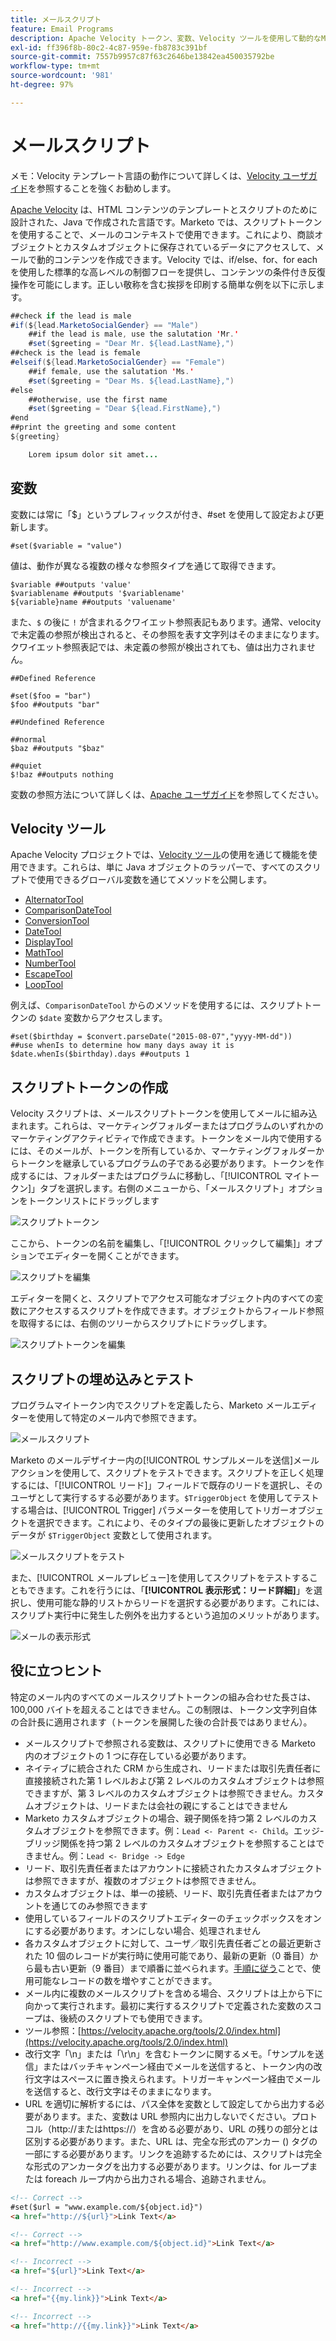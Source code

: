 ```yaml
---
title: メールスクリプト
feature: Email Programs
description: Apache Velocity トークン、変数、Velocity ツールを使用して動的なMarketo メールをスクリプト化し、サンプルとメールのプレビューを送信してテストする方法について説明します。
exl-id: ff396f8b-80c2-4c87-959e-fb8783c391bf
source-git-commit: 7557b9957c87f63c2646be13842ea450035792be
workflow-type: tm+mt
source-wordcount: '981'
ht-degree: 97%

---
```


# メールスクリプト

メモ：Velocity テンプレート言語の動作について詳しくは、[Velocity ユーザガイド](https://velocity.apache.org/engine/devel/user-guide.html)を参照することを強くお勧めします。

[Apache Velocity](https://velocity.apache.org/) は、HTML コンテンツのテンプレートとスクリプトのために設計された、Java で作成された言語です。Marketo では、スクリプトトークンを使用することで、メールのコンテキストで使用できます。これにより、商談オブジェクトとカスタムオブジェクトに保存されているデータにアクセスして、メールで動的コンテンツを作成できます。Velocity では、if/else、for、for each を使用した標準的な高レベルの制御フローを提供し、コンテンツの条件付き反復操作を可能にします。正しい敬称を含む挨拶を印刷する簡単な例を以下に示します。

```java
##check if the lead is male
#if(${lead.MarketoSocialGender} == "Male")
    ##if the lead is male, use the salutation 'Mr.'
    #set($greeting = "Dear Mr. ${lead.LastName},")
##check is the lead is female
#elseif(${lead.MarketoSocialGender} == "Female")
    ##if female, use the salutation 'Ms.'
    #set($greeting = "Dear Ms. ${lead.LastName},")
#else
    ##otherwise, use the first name
    #set($greeting = "Dear ${lead.FirstName},")
#end
##print the greeting and some content
${greeting}

    Lorem ipsum dolor sit amet...
```

## 変数

変数には常に「$」というプレフィックスが付き、#set を使用して設定および更新します。

```
#set($variable = "value")
```

値は、動作が異なる複数の様々な参照タイプを通じて取得できます。

```
$variable ##outputs 'value'
$variablename ##outputs '$variablename'
${variable}name ##outputs 'valuename'
```

また、`$` の後に `!` が含まれるクワイエット参照表記もあります。通常、velocity で未定義の参照が検出されると、その参照を表す文字列はそのままになります。クワイエット参照表記では、未定義の参照が検出されても、値は出力されません。

```
##Defined Reference

#set($foo = "bar")
$foo ##outputs "bar"

##Undefined Reference

##normal
$baz ##outputs "$baz"

##quiet
$!baz ##outputs nothing
```

変数の参照方法について詳しくは、[Apache ユーザガイド](https://velocity.apache.org/engine/devel/user-guide.html#formal-reference-notation)を参照してください。

## Velocity ツール

Apache Velocity プロジェクトでは、[Velocity ツール](https://velocity.apache.org/tools/devel/apidocs/overview-summary.html)の使用を通じて機能を使用できます。これらは、単に Java オブジェクトのラッパーで、すべてのスクリプトで使用できるグローバル変数を通じてメソッドを公開します。

- [AlternatorTool](https://velocity.apache.org/tools/devel/apidocs/org/apache/velocity/tools/generic/AlternatorTool.html)
- [ComparisonDateTool](https://velocity.apache.org/tools/devel/apidocs/org/apache/velocity/tools/generic/ComparisonDateTool.html)
- [ConversionTool](https://velocity.apache.org/tools/devel/apidocs/org/apache/velocity/tools/generic/ConversionTool.html)
- [DateTool](https://velocity.apache.org/tools/devel/apidocs/org/apache/velocity/tools/generic/DateTool.html)
- [DisplayTool](https://velocity.apache.org/tools/devel/apidocs/org/apache/velocity/tools/generic/DisplayTool.html)
- [MathTool](https://velocity.apache.org/tools/devel/apidocs/org/apache/velocity/tools/generic/MathTool.html)
- [NumberTool](https://velocity.apache.org/tools/devel/apidocs/org/apache/velocity/tools/generic/NumberTool.html)
- [EscapeTool](https://velocity.apache.org/tools/devel/apidocs/org/apache/velocity/tools/generic/EscapeTool.html)
- [LoopTool](https://velocity.apache.org/tools/devel/apidocs/org/apache/velocity/tools/generic/LoopTool.html)

例えば、`ComparisonDateTool` からのメソッドを使用するには、スクリプトトークンの `$date` 変数からアクセスします。

```
#set($birthday = $convert.parseDate("2015-08-07","yyyy-MM-dd"))
##use whenIs to determine how many days away it is
$date.whenIs($birthday).days ##outputs 1
```

## スクリプトトークンの作成

Velocity スクリプトは、メールスクリプトトークンを使用してメールに組み込まれます。これらは、マーケティングフォルダーまたはプログラムのいずれかのマーケティングアクティビティで作成できます。トークンをメール内で使用するには、そのメールが、トークンを所有しているか、マーケティングフォルダーからトークンを継承しているプログラムの子である必要があります。トークンを作成するには、フォルダーまたはプログラムに移動し、「[!UICONTROL マイトークン]」タブを選択します。右側のメニューから、「メールスクリプト」オプションをトークンリストにドラッグします

![スクリプトトークン](assets/script-token.png)

ここから、トークンの名前を編集し、「[!UICONTROL クリックして編集]」オプションでエディターを開くことができます。

![スクリプトを編集](assets/script-edit.png)

エディターを開くと、スクリプトでアクセス可能なオブジェクト内のすべての変数にアクセスするスクリプトを作成できます。オブジェクトからフィールド参照を取得するには、右側のツリーからスクリプトにドラッグします。

![スクリプトトークンを編集](assets/edit-script-token.png)

## スクリプトの埋め込みとテスト

プログラムマイトークン内でスクリプトを定義したら、Marketo メールエディターを使用して特定のメール内で参照できます。

![メールスクリプト](assets/email-script-marketo-email.png)

Marketo のメールデザイナー内の[!UICONTROL サンプルメールを送信]メールアクションを使用して、スクリプトをテストできます。スクリプトを正しく処理するには、「[!UICONTROL リード]」フィールドで既存のリードを選択し、そのユーザとして実行するする必要があります。`$TriggerObject` を使用してテストする場合は、[!UICONTROL Trigger] パラメーターを使用してトリガーオブジェクトを選択できます。これにより、そのタイプの最後に更新したオブジェクトのデータが `$TriggerObject` 変数として使用されます。

![メールスクリプトをテスト](assets/velocity-test.png)

また、[!UICONTROL メールプレビュー]を使用してスクリプトをテストすることもできます。これを行うには、「**[!UICONTROL 表示形式：リード詳細]**」を選択し、使用可能な静的リストからリードを選択する必要があります。これには、スクリプト実行中に発生した例外を出力するという追加のメリットがあります。

![メールの表示形式](assets/view-as.png)

## 役に立つヒント

特定のメール内のすべてのメールスクリプトトークンの組み合わせた長さは、100,000 バイトを超えることはできません。この制限は、トークン文字列自体の合計長に適用されます（トークンを展開した後の合計長ではありません）。

- メールスクリプトで参照される変数は、スクリプトに使用できる Marketo 内のオブジェクトの 1 つに存在している必要があります。
- ネイティブに統合された CRM から生成され、リードまたは取引先責任者に直接接続された第 1 レベルおよび第 2 レベルのカスタムオブジェクトは参照できますが、第 3 レベルのカスタムオブジェクトは参照できません。カスタムオブジェクトは、リードまたは会社の親にすることはできません
- Marketo カスタムオブジェクトの場合、親子関係を持つ第 2 レベルのカスタムオブジェクトを参照できます。例：`Lead <- Parent <- Child`。エッジ-ブリッジ関係を持つ第 2 レベルのカスタムオブジェクトを参照することはできません。例：`Lead <- Bridge -> Edge`
- リード、取引先責任者またはアカウントに接続されたカスタムオブジェクトは参照できますが、複数のオブジェクトは参照できません。
- カスタムオブジェクトは、単一の接続、リード、取引先責任者またはアカウントを通じてのみ参照できます
- 使用しているフィールドのスクリプトエディターのチェックボックスをオンにする必要があります。オンにしない場合、処理されません
- 各カスタムオブジェクトに対して、ユーザ／取引先責任者ごとの最近更新された 10 個のレコードが実行時に使用可能であり、最新の更新（0 番目）から最も古い更新（9 番目）まで順番に並べられます。[手順に従う](https://experienceleague.adobe.com/ja/docs/marketo/using/product-docs/administration/email-setup/change-custom-object-retrieval-limits-in-velocity-scripting)ことで、使用可能なレコードの数を増やすことができます。
- メール内に複数のメールスクリプトを含める場合、スクリプトは上から下に向かって実行されます。最初に実行するスクリプトで定義された変数のスコープは、後続のスクリプトでも使用できます。
- ツール参照：[https://velocity.apache.org/tools/2.0/index.html](https://velocity.apache.org/tools/2.0/index.html)
- 改行文字「\n」または「\r\n」を含むトークンに関するメモ。「サンプルを送信」またはバッチキャンペーン経由でメールを送信すると、トークン内の改行文字はスペースに置き換えられます。トリガーキャンペーン経由でメールを送信すると、改行文字はそのままになります。
- URL を適切に解析するには、パス全体を変数として設定してから出力する必要があります。また、変数は URL 参照内に出力しないでください。プロトコル（http://またはhttps://）を含める必要があり、URL の残りの部分とは区別する必要があります。また、URL は、完全な形式のアンカー (<a>) タグの一部にする必要があります。リンクを追跡するためには、スクリプトは完全な形式のアンカータグを出力する必要があります。リンクは、for ループまたは foreach ループ内から出力される場合、追跡されません。

```html
<!-- Correct -->
#set($url = "www.example.com/${object.id}")
<a href="http://${url}">Link Text</a>

<!-- Correct -->
<a href="http://www.example.com/${object.id}">Link Text</a>

<!-- Incorrect -->
<a href="${url}">Link Text</a>

<!-- Incorrect -->
<a href="{{my.link}}">Link Text</a>

<!-- Incorrect -->
<a href="http://{{my.link}}">Link Text</a>
```

